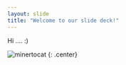 ```yaml
---
layout: slide
title: "Welcome to our slide deck!"
---
```


Hi .... :)

![minertocat](https://octodex.github.com/images/minertocat.png)
{: .center}
